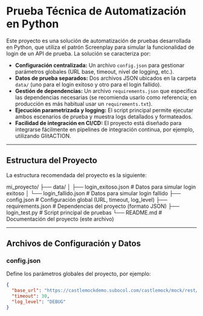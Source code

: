 # Prueba Técnica de Automatización en Python

Este proyecto es una solución de automatización de pruebas desarrollada en Python, que utiliza el patrón Screenplay para simular la funcionalidad de login de un API de prueba. La solución se caracteriza por:

- **Configuración centralizada:** Un archivo `config.json` para gestionar parámetros globales (URL base, timeout, nivel de logging, etc.).
- **Datos de prueba separados:** Dos archivos JSON ubicados en la carpeta `data/` (uno para el login exitoso y otro para el login fallido).
- **Gestión de dependencias:** Un archivo `requirements.json` que especifica las dependencias necesarias (se recomienda usarlo como referencia; en producción es más habitual usar un `requirements.txt`).
- **Ejecución parametrizada y logging:** El script principal permite ejecutar ambos escenarios de prueba y muestra logs detallados y formateados.
- **Facilidad de integración en CI/CD:** El proyecto está diseñado para integrarse fácilmente en pipelines de integración continua, por ejemplo, utilizando GIitACTION.

---

## Estructura del Proyecto

La estructura recomendada del proyecto es la siguiente:

mi_proyecto/ ├── data/ │ ├── login_exitoso.json # Datos para simular login exitoso │ └── login_fallido.json # Datos para simular login fallido ├── config.json # Configuración global (URL, timeout, log_level) ├── requirements.json # Dependencias del proyecto (formato JSON) ├── login_test.py # Script principal de pruebas └── README.md # Documentación del proyecto (este archivo)


---

## Archivos de Configuración y Datos

### config.json

Define los parámetros globales del proyecto, por ejemplo:

```json
{
  "base_url": "https://castlemockdemo.subocol.com/castlemock/mock/rest/project/NpJ1A9/application/eu72DD/login",
  "timeout": 30,
  "log_level": "DEBUG"
}
